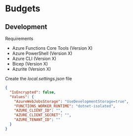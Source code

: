 # Budgets

## Development

Requirements

- Azure Functions Core Tools (Version X)
- Azure PowerShell (Version X)
- Azure CLI (Version X)
- Bicep (Version X)
- Azurite (Version X)

Create the _local.settings.json_ file

```json
{
  "IsEncrypted": false,
  "Values": {
    "AzureWebJobsStorage": "UseDevelopmentStorage=true",
    "FUNCTIONS_WORKER_RUNTIME": "dotnet-isolated",
    "AZURE_CLIENT_ID": "",
    "AZURE_CLIENT_SECRET": "",
    "AZURE_TENANT_ID": ""
  }
}
```
